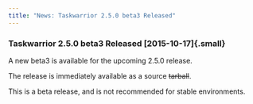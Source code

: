```yaml
---
title: "News: Taskwarrior 2.5.0 beta3 Released"
---
```


### Taskwarrior 2.5.0 beta3 Released [2015-10-17]{.small}

A new beta3 is available for the upcoming 2.5.0 release.

The release is immediately available as a source ~~tarball~~.

This is a beta release, and is not recommended for stable environments.

